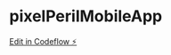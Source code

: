 # pixelPerilMobileApp

[Edit in Codeflow ⚡️](https://stackblitz.com/~/github.com/Wilen456/pixelPerilMobileApp)